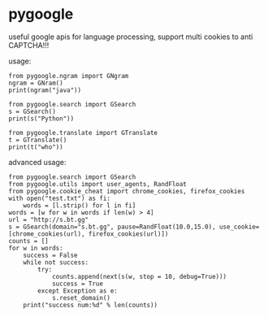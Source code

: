 # pygoogle
useful google apis for language processing, support multi cookies to anti CAPTCHA!!!

usage:

    from pygoogle.ngram import GNgram
    ngram = GNram()
    print(ngram("java"))
    
    from pygoogle.search import GSearch
    s = GSearch()
    print(s("Python"))
    
    from pygoogle.translate import GTranslate
    t = GTranslate()
    print(t("who"))

advanced usage:

    from pygoogle.search import GSearch
    from pygoogle.utils import user_agents, RandFloat
    from pygoogle.cookie_cheat import chrome_cookies, firefox_cookies
    with open("test.txt") as fi:
        words = [l.strip() for l in fi]
    words = [w for w in words if len(w) > 4]
    url = "http://s.bt.gg"
    s = GSearch(domain="s.bt.gg", pause=RandFloat(10.0,15.0), use_cookie= [chrome_cookies(url), firefox_cookies(url)])
    counts = []
    for w in words:
        success = False
        while not success:
            try:
                counts.append(next(s(w, stop = 10, debug=True)))
                success = True
            except Exception as e:
                s.reset_domain()
        print("success num:%d" % len(counts))

